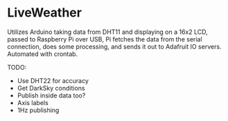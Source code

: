 # LiveWeather
Utilizes Arduino taking data from DHT11 and displaying on a 16x2 LCD, passed to Raspberry Pi over USB, Pi fetches the data from the serial connection, does some processing, and sends it out to Adafruit IO servers. Automated with crontab.

TODO: 
- Use DHT22 for accuracy
- Get DarkSky conditions
- Publish inside data too?
- Axis labels
- 1Hz publishing
